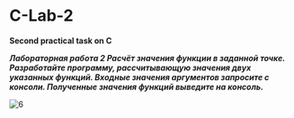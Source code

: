 # C-Lab-2
<strong>Second practical task on C</strong>

<i><b>Лабораторная работа 2 Расчёт значения функции в заданной точке.
Разработайте программу, рассчитывающую значения двух указанных функций. Входные значения
аргументов запросите с консоли. Полученные значения функций выведите на консоль.</b></i>

![6](https://user-images.githubusercontent.com/94011547/190333550-66543451-035b-4130-81bf-11303dd46447.PNG)

